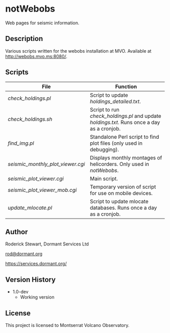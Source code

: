 # notWebobs

Web pages for seismic information.

## Description

Various scripts written for the webobs installation at MVO. Available at http://webobs.mvo.ms:8080/.


## Scripts

| File       | Function |
| -------------| -------------------|
| *check_holdings.pl* | Script to update *holdings_detailed.txt*. |
| *check_holdings.sh* | Script to run *check_holdings.pl* and update *holdings.txt*. Runs once a day as a cronjob.|
| *find_img.pl* | Standalone Perl script to find plot files (only used in debugging).|
| *seismic_monthly_plot_viewer.cgi* | Displays monthly montages of helicorders. Only used in *notWebobs*.|
| *seismic_plot_viewer.cgi* | Main script.|
| *seismic_plot_viewer_mob.cgi* | Temporary version of script for use on mobile devices.|
| *update_mlocate.pl* | Script to update mlocate databases. Runs once a day as a cronjob.|


## Author

Roderick Stewart, Dormant Services Ltd

rod@dormant.org

https://services.dormant.org/

## Version History

* 1.0-dev
    * Working version

## License

This project is licensed to Montserrat Volcano Observatory.
